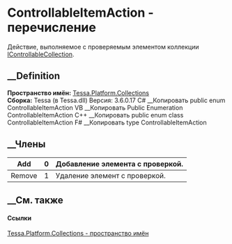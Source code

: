 # ControllableItemAction - перечисление
Действие, выполняемое с проверяемым элементом коллекции
[IControllableCollection<TItem>](T_Tessa_Platform_Collections_IControllableCollection_1.htm).
## __Definition
 **Пространство имён:**
[Tessa.Platform.Collections](N_Tessa_Platform_Collections.htm)  
 **Сборка:** Tessa (в Tessa.dll) Версия: 3.6.0.17
C# __Копировать
     public enum ControllableItemAction
VB __Копировать
     Public Enumeration ControllableItemAction
C++ __Копировать
     public enum class ControllableItemAction
F# __Копировать
     type ControllableItemAction
##  __Члены
Add| 0|  Добавление элемента с проверкой.  
---|---|---  
Remove| 1|  Удаление элемент с проверкой.  
## __См. также
#### Ссылки
[Tessa.Platform.Collections - пространство
имён](N_Tessa_Platform_Collections.htm)
